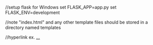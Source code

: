 //setup flask for Windows
    set FLASK_APP=app.py
    set FLASK_ENV=development

//note
    "index.html" and any other template files should be stored in a directory named templates

//hyperlink ex.
    <a href="{{ url_for('function')}}"> ... </a>
